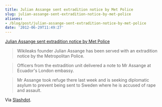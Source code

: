 ```yaml
---
title: Julian Assange sent extradition notice by Met Police
slug: julian-assange-sent-extradition-notice-by-met-police
aliases:
- /blog/post/julian-assange-sent-extradition-notice-by-met-police
date: '2012-06-29T11:49:27'
---
```


[Julian Assange sent extradition notice by Met Police](http://www.bbc.co.uk/news/uk-18629906)

>Wikileaks founder Julian Assange has been served with an extradition notice by the Metropolitan Police.

> Officers from the extradition unit delivered a note to Mr Assange at Ecuador's London embassy.

> Mr Assange took refuge there last week and is seeking diplomatic asylum to prevent being sent to Sweden where he is accused of rape and assault.

<!--more-->

Via [Slashdot](http://news.slashdot.org/story/12/06/28/227218/julian-assange-served-with-extradition-notice-by-british-police).

